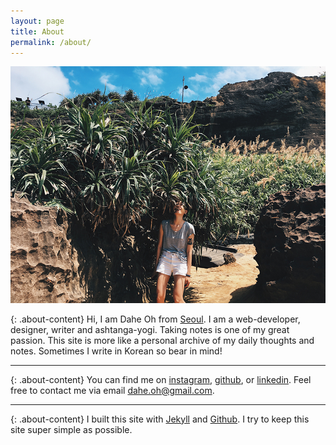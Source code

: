 ```yaml
---
layout: page
title: About
permalink: /about/
---
```


![ohda in the bushes](/images/me.jpg)


{: .about-content}
Hi, I am Dahe Oh from [Seoul](https://goo.gl/maps/XHPqFJ4B4Dy). I am a web-developer, designer, writer and ashtanga-yogi.
Taking notes is one of my great passion. This site is more like a personal archive of my daily thoughts and notes. Sometimes I write in Korean so bear in mind!

---

{: .about-content}
You can find me on [instagram](https://instagram.com/ohdayoda), [github](https://github.com/yogicat), or [linkedin](https://linkedin.com/in/dahe-oh-019b02151/). Feel free to contact me via email <dahe.oh@gmail.com>.


---

{: .about-content}
I built this site with [Jekyll](https://jekyllrb.com/) and [Github](https://githu.io). I try to keep this site super simple as possible.
